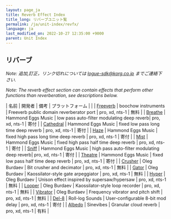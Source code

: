```yaml
---
layout: page_ja
title: Reverb Effect Index
title_long: リバーブユニット覧
permalink: /ja/unit-index/revfx/
language: ja
last_modified_on: 2022-10-27 12:35:00 +9000
parent: Unit Index
---
```


## リバーブ

_Note: 追加,訂正，リンク切れについては logue-sdk@korg.co.jp までご連絡下さい._

_Note: The reverb effect section can contain effects that perform other functions than reverberation, see descriptions below._

| 名前 | 開発者 | 備考 | プラットフォーム |  |
| [Freeverb](https://github.com/boochow/freeverb-logue/releases) | boochow instruments | Freeverb public domain reverberator port | pro, xd, nts-1 | 無料 |
| [Breathe](http://hammondeggsmusic.ca/logueplugins/breathe.html) | Hammond Eggs Music | low pass auto-filter modulating deep reverb| pro, xd, nts-1 | 寄付 |
| [Cathedral](http://hammondeggsmusic.ca/logueplugins/cathedral.html) | Hammond Eggs Music | fixed low pass long time deep reverb | pro, xd, nts-1 | 寄付 |
| [Haze](http://hammondeggsmusic.ca/logueplugins/cathedral.html) | Hammond Eggs Music | fixed high pass long time deep reverb | pro, xd, nts-1 | 寄付 |
| [Mist](http://hammondeggsmusic.ca/logueplugins/cathedral.html) | Hammond Eggs Music | fixed high pass half time deep reverb | pro, xd, nts-1 | 寄付 |
| [Sniff](http://hammondeggsmusic.ca/logueplugins/breathe.html) | Hammond Eggs Music | high pass auto-filter modulating deep reverb| pro, xd, nts-1 | 寄付 |
| [Theatre](http://hammondeggsmusic.ca/logueplugins/cathedral.html) | Hammond Eggs Music | fixed low pass half time deep reverb | pro, xd, nts-1 | 寄付 |
| [Crusher](https://github.com/dukesrg/logue-fx) | Oleg Burdaev | Bit crusher and decimator | pro, xd, nts-1 | 無料 |
| [Gator](https://github.com/dukesrg/logue-fx) | Oleg Burdaev | Kaossilator-style gate arpeggiator | pro, xd, nts-1 | 無料 |
| [Hyper](https://github.com/dukesrg/logue-fx) | Oleg Burdaev | Unison effect inspired by supersaw/hypersaw | pro, xd, nts-1 | 無料 |
| [Looper](https://github.com/dukesrg/logue-fx) | Oleg Burdaev | Kaossilator-style loop recorder | pro, xd, nts-1 | 無料 |
| [Vibrator](https://github.com/dukesrg/logue-fx) | Oleg Burdaev | Frequency vibrator and pitch shift | pro, xd, nts-1 | 無料 |
| [Del-8](https://gum.co/logueMill_del_8) | Roll-log Sounds | User-configurable 8-bit mod delay | pro, xd, nts-1 | 寄付 |
| [Albedo](https://www.sinevibes.com/korgalbedo/) | Sinevibes | Granular cloud reverb | pro, xd, nts-1 | 有料 |

